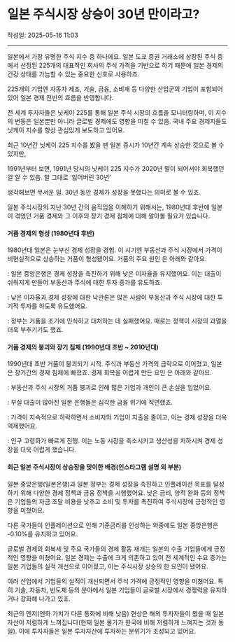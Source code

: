 # 일본 주식시장 상승이 30년 만이라고?

작성일: 2025-05-16 11:03

---

일본에서 가장 유명한 주식 지수 중 하나에요. 일본 도쿄 증권 거래소에 상장된 주식 중에서 선정된 225개의 대표적인 회사의 주식 가격을 기반으로 하기 때문에 일본 경제의 건강 상태를 가늠할 수 있는 중요한 신호로 사용하죠.

225개의 기업엔 자동차 제조, 기술, 금융, 소비재 등 다양한 산업군의 기업이 포함되어 있어 일본 경제 전반의 흐름을 반영합니다.

전 세계 투자자들은 닛케이 225를 통해 일본 주식 시장의 흐름을 모니터링하며, 이 지수의 변동은 일본뿐만 아니라 글로벌 경제에도 영향을 미칠 수 있음. 국내 주요 경제지들도 닛케이 지수를 항상 관심있게 보도하고 있어요.

최근 10년간 닛케이 225 지수를 봤을 땐 일본 증시가 10년간 계속 상승한 것으로 볼 수 있지만,

1991년부터 보면, 1991년 당시의 닛케이 225 지수가 2020년 말이 되어서야 회복했던 걸 알 수 있음. 말 그대로 ‘잃어버린 30년’

생각해보면 무서운 일. 30년 동안 경제가 성장을 못했다는 의미로 볼 수 있죠.

일본 주식시장의 지난 30년 간의 움직임을 이해하기 위해서는, 1980년대 후반에 일본이 겪었던 거품 경제와 그 이후의 장기 경제 침체에 대해 알아볼 필요가 있습니다.

#### 거품 경제의 형성 (1980년대 후반)

1980년대 일본은 눈부신 경제 성장을 경험. 이 시기엔 부동산과 주식 시장에서 가격이 비현실적으로 상승하는 거품이 형성됐어요. 거품의 주요 원인 은 아래와 같아요.

: 일본 중앙은행은 경제 성장을 촉진하기 위해 낮은 이자율을 유지했어요. 이는 대출이 쉬워지게 만들어 부동산과 주식에 대한 투자 증가를 유도하죠.

: 낮은 이자율과 경제 성장에 대한 낙관론은 많은 사람이 부동산과 주식 시장에 대한 투기적 투자를 하도록 유도했어요.

: 정부는 거품을 조기에 인식하고 대처하는 데 실패했어요. 때로는 정책이 시장의 과열을 더욱 부추기기도 했죠.

#### 거품 경제의 붕괴와 장기 침체 (1990년대 초반 ~ 2010년대)

1990년대 초반 거품이 붕괴되기 시작. 주식과 부동산 가격의 급락으로 이어졌고, 일본은 장기간의 경제 침체에 빠졌죠. 경제 회복을 어렵게 만든 요인 은 아래와 같아요.

: 부동산과 주식 시장의 거품 붕괴로 인해 많은 기업과 개인이 큰 손실을 입었어요.

: 부실 대출이 많아진 일본 은행들은 심각한 금융 위기에 직면했죠.

: 가격이 지속적으로 하락하면서 소비자와 기업이 지출을 줄이고, 이는 경제 성장을 더욱 억제했어요.

: 인구 고령화가 빠르게 진행. 이는 노동 시장을 축소시키고 생산성을 저하시켜 경제 성장을 더욱 어렵게 했습니다.

#### 최근 일본 주식시장이 상승장을 맞이한 배경(인스타그램 설명 외 부분)

일본 중앙은행(일본은행)과 일본 정부는 경제 성장을 촉진하고 인플레이션 목표를 달성하기 위해 다양한 경제 정책과 금융 정책을 시행했어요. 낮은 금리, 양적 완화 등의 정책은 기업들의 자금 조달 비용을 낮추고 소비 및 투자를 촉진하여 주식시장에 긍정적인 영향을 미쳤어요.

다른 국가들이 인플레이션으로 인해 기준금리를 인상하는 와중에도 일본 중앙은행은 -0.10%를 유지하고 있어요.

글로벌 경제의 회복세 및 주요 국가들의 경제 활동 재개는 일본의 수출 기업들에게 긍정적인 영향을 미쳤어요. 일본 경제는 수출에 크게 의존하고 있어 전 세계적인 수요 증가는 일본 기업들의 실적 개선으로 이어졌고, 이는 주식시장 상승의 한 요인이 됐어요.

여러 산업에서 기업들의 실적이 개선되면서 주식 가격에 긍정적인 영향을 미쳤어요. 특히 기술, 자동차, 반도체 등의 분야에서 일본 기업들이 글로벌 시장에서 경쟁력을 유지하거나 강화해 나가고 있죠.

최근의 엔저(엔화 가치가 다른 통화에 비해 낮음) 현상은 해외 투자자들이 봤을 때 일본 자산이 저렴하게 느껴집니다(현재 일본 물가가 한국에 비해 저렴하게 느껴지는 것과 동일). 이에 투자자들은 일본 투자자산에 투자하는 분위기가 조성되고 있어요.